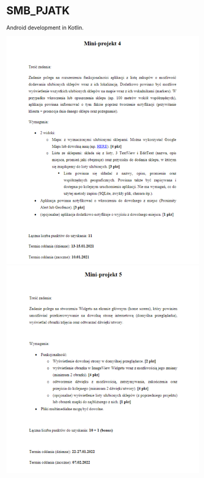 # SMB_PJATK
Android development in Kotlin. <br>

<img src="/task4.png" />
<img src="/task5.png" />

